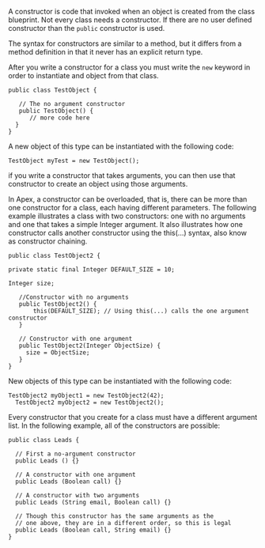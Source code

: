 A constructor is code that invoked when an object is created from the class blueprint. Not every class needs a constructor. If there are no user defined constructor than the `public` constructor is used.

The syntax for constructors are similar to a  method, but it differs from a method definition in that it never has an explicit return type.

After you write a constructor for a class you must write the `new` keyword in order to instantiate and object from that class.
```apex
public class TestObject {

   // The no argument constructor 
   public TestObject() {
      // more code here
  }
}
```

A new object of this type can be instantiated with the following code:
```apex
TestObject myTest = new TestObject();
```

if you write a constructor that takes arguments, you can then use that constructor to create an object using those arguments.

In Apex, a constructor can be overloaded, that is, there can be more than one constructor for a class, each having different parameters. The following example illustrates a class with two constructors: one with no arguments and one that takes a simple Integer argument. It also illustrates how one constructor calls another constructor using the this(...) syntax, also know as constructor chaining.

```apex
public class TestObject2 {

private static final Integer DEFAULT_SIZE = 10;

Integer size;

   //Constructor with no arguments
   public TestObject2() {
       this(DEFAULT_SIZE); // Using this(...) calls the one argument constructor    
   }

   // Constructor with one argument 
   public TestObject2(Integer ObjectSize) {
     size = ObjectSize;  
   }
}
```

New objects of this type can be instantiated with the following code:

```apex
TestObject2 myObject1 = new TestObject2(42);
  TestObject2 myObject2 = new TestObject2();
```

Every constructor that you create for a class must have a different argument list. In the following example, all of the constructors are possible:

```apex
public class Leads {

  // First a no-argument constructor 
  public Leads () {}

  // A constructor with one argument
  public Leads (Boolean call) {}

  // A constructor with two arguments
  public Leads (String email, Boolean call) {}

  // Though this constructor has the same arguments as the 
  // one above, they are in a different order, so this is legal
  public Leads (Boolean call, String email) {}
}
```